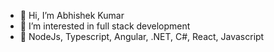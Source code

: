 - 👋 Hi, I’m Abhishek Kumar
- 👀 I’m interested in full stack development
- 🌱 NodeJs, Typescript, Angular, .NET, C#, React, Javascript

